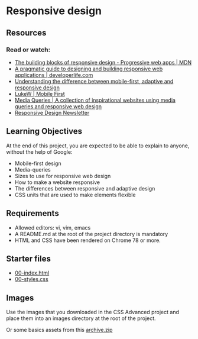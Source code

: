 # Responsive design
## Resources
### Read or watch:

- [The building blocks of responsive design - Progressive web apps | MDN](https://developer.mozilla.org/en-US/docs/Web/Progressive_web_apps/Responsive/responsive_design_building_blocks)
- [A pragmatic guide to designing and building responsive web applications | developerlife.com](https://developerlife.com/2019/08/25/guide-to-building-responsive-web-apps/)
- [Understanding the difference between mobile-first, adaptive and responsive design](https://fredericgonzalo.com/en/understanding-the-difference-between-mobile-first-adaptive-and-responsive-design/)
- [LukeW | Mobile First](https://www.lukew.com/ff/entry.asp?933)
- [Media Queries | A collection of inspirational websites using media queries and responsive web design](https://mediaqueri.es/)
- [Responsive Design Newsletter](https://bytes.dev/?s=rwd)

## Learning Objectives
At the end of this project, you are expected to be able to explain to anyone, without the help of Google:

- Mobile-first design
- Media-queries
- Sizes to use for responsive web design
- How to make a website responsive
- The differences between responsive and adaptive design
- CSS units that are used to make elements flexible

## Requirements
- Allowed editors: vi, vim, emacs
- A README.md at the root of the project directory is mandatory
- HTML and CSS have been rendered on Chrome 78 or more.

## Starter files
- [00-index.html](https://github.com/AFOP/holbertonschool-web_front_end/blob/main/responsive_design/00-index.html)
- [00-styles.css](https://github.com/AFOP/holbertonschool-web_front_end/blob/main/responsive_design/00-styles.css)

## Images
Use the images that you downloaded in the CSS Advanced project and place them into an images directory at the root of the project.

Or some basics assets from this [archive.zip](https://s3.eu-west-3.amazonaws.com/hbtn.intranet/uploads/misc/2020/2/2621c6fd51a58e1d1d5c.zip?X-Amz-Algorithm=AWS4-HMAC-SHA256&X-Amz-Credential=AKIA4MYA5JM5DUTZGMZG%2F20230412%2Feu-west-3%2Fs3%2Faws4_request&X-Amz-Date=20230412T162244Z&X-Amz-Expires=345600&X-Amz-SignedHeaders=host&X-Amz-Signature=7334b2134dfd36df374b52b3f01aab71c8c9196a2f28b11a159630c6e7cfe736)

